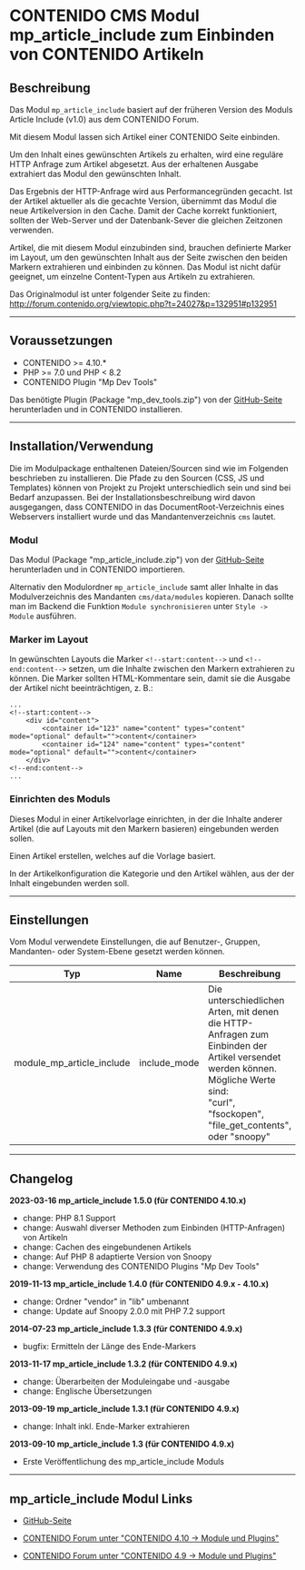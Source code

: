 # CONTENIDO CMS Modul mp_article_include zum Einbinden von CONTENIDO Artikeln

## Beschreibung

Das Modul `mp_article_include` basiert auf der früheren Version des Moduls
Article Include (v1.0) aus dem CONTENIDO Forum.

Mit diesem Modul lassen sich Artikel einer CONTENIDO Seite einbinden.

Um den Inhalt eines gewünschten Artikels zu erhalten, wird eine reguläre HTTP
Anfrage zum Artikel abgesetzt. Aus der erhaltenen Ausgabe extrahiert das Modul
den gewünschten Inhalt.

Das Ergebnis der HTTP-Anfrage wird aus Performancegründen gecacht. Ist der
Artikel aktueller als die gecachte Version, übernimmt das Modul die neue 
Artikelversion in den Cache. Damit der Cache korrekt funktioniert, sollten
der Web-Server und der Datenbank-Sever die gleichen Zeitzonen verwenden.

Artikel, die mit diesem Modul einzubinden sind, brauchen definierte Marker
im Layout, um den gewünschten Inhalt aus der Seite zwischen den beiden
Markern extrahieren und einbinden zu können. Das Modul ist nicht dafür
geeignet, um einzelne Content-Typen aus Artikeln zu extrahieren.

Das Originalmodul ist unter folgender Seite zu finden:
http://forum.contenido.org/viewtopic.php?t=24027&p=132951#p132951

----

## Voraussetzungen

- CONTENIDO >= 4.10.*
- PHP >= 7.0 und PHP < 8.2
- CONTENIDO Plugin "Mp Dev Tools"

Das benötigte Plugin (Package "mp_dev_tools.zip") von der [GitHub-Seite](https://github.com/muratpurc/CONTENIDO-plugin-mp_dev_tools/releases)
herunterladen und in CONTENIDO installieren.

----

## Installation/Verwendung

Die im Modulpackage enthaltenen Dateien/Sourcen sind wie im Folgenden beschrieben 
zu installieren.
Die Pfade zu den Sourcen (CSS, JS und Templates) können von Projekt zu Projekt 
unterschiedlich sein und sind bei Bedarf anzupassen. 
Bei der Installationsbeschreibung wird davon ausgegangen, dass CONTENIDO in das 
DocumentRoot-Verzeichnis eines Webservers installiert wurde und das 
Mandantenverzeichnis `cms` lautet.

### Modul

Das Modul (Package "mp_article_include.zip") von der [GitHub-Seite](https://github.com/muratpurc/mpArticleInclude/releases)
herunterladen und in CONTENIDO importieren.

Alternativ den Modulordner `mp_article_include` samt aller Inhalte in das Modulverzeichnis
des Mandanten `cms/data/modules` kopieren.
Danach sollte man im Backend die Funktion `Module synchronisieren` unter
`Style -> Module` ausführen.

### Marker im Layout

In gewünschten Layouts die Marker `<!--start:content-->` und `<!--end:content-->`
setzen, um die Inhalte zwischen den Markern extrahieren zu können. Die Marker
sollten HTML-Kommentare sein, damit sie die Ausgabe der Artikel nicht
beeinträchtigen, z. B.:

```
...
<!--start:content-->
    <div id="content">
        <container id="123" name="content" types="content" mode="optional" default="">content</container>
        <container id="124" name="content" types="content" mode="optional" default="">content</container>
    </div>
<!--end:content-->
...
```

### Einrichten des Moduls

Dieses Modul in einer Artikelvorlage einrichten, in der die Inhalte anderer Artikel
(die auf Layouts mit den Markern basieren) eingebunden werden sollen.

Einen Artikel erstellen, welches auf die Vorlage basiert.

In der Artikelkonfiguration die Kategorie und den Artikel wählen, aus der der
Inhalt eingebunden werden soll.

----

## Einstellungen

Vom Modul verwendete Einstellungen, die auf Benutzer-, Gruppen, Mandanten- oder
System-Ebene gesetzt werden können.

|Typ|Name|Beschreibung|Standardwert|
|---|----|------------|------------|
|module_mp_article_include|include_mode|Die unterschiedlichen Arten, mit denen die HTTP-Anfragen zum Einbinden der Artikel versendet werden können.<br/>Mögliche Werte sind:<br/>"curl", "fsockopen", "file_get_contents", oder "snoopy"||

----

## Changelog

**2023-03-16 mp_article_include 1.5.0 (für CONTENIDO 4.10.x)**
- change: PHP 8.1 Support
- change: Auswahl diverser Methoden zum Einbinden (HTTP-Anfragen) von Artikeln
- change: Cachen des eingebundenen Artikels
- change: Auf PHP 8 adaptierte Version von Snoopy
- change: Verwendung des CONTENIDO Plugins "Mp Dev Tools"

**2019-11-13 mp_article_include 1.4.0 (für CONTENIDO 4.9.x - 4.10.x)**
- change: Ordner "vendor" in "lib" umbenannt
- change: Update auf Snoopy 2.0.0 mit PHP 7.2 support

**2014-07-23 mp_article_include 1.3.3 (für CONTENIDO 4.9.x)**
- bugfix: Ermitteln der Länge des Ende-Markers

**2013-11-17 mp_article_include 1.3.2 (für CONTENIDO 4.9.x)**
- change: Überarbeiten der Moduleingabe und -ausgabe
- change: Englische Übersetzungen

**2013-09-19 mp_article_include 1.3.1 (für CONTENIDO 4.9.x)**
- change: Inhalt inkl. Ende-Marker extrahieren

**2013-09-10 mp_article_include 1.3 (für CONTENIDO 4.9.x)**
- Erste Veröffentlichung des mp_article_include Moduls

----

## mp_article_include Modul Links

- [GitHub-Seite](https://github.com/muratpurc/mpArticleInclude/releases)

- [CONTENIDO Forum unter "CONTENIDO 4.10 -> Module und Plugins"](https://forum.contenido.org/viewtopic.php?t=43773)

- [CONTENIDO Forum unter "CONTENIDO 4.9 -> Module und Plugins"](http://forum.contenido.org/viewtopic.php?t=34110)
